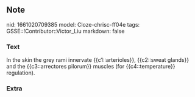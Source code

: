 ## Note
nid: 1661020709385
model: Cloze-chrisc-ff04e
tags: GSSE::!Contributor::Victor_Liu
markdown: false

### Text
In the skin the grey rami innervate {{c1::arterioles}}, {{c2::sweat glands}} and the {{c3::arrectores pilorum}} muscles (for {{c4::temperature}} regulation).

### Extra

